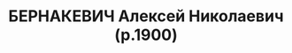 ---
title: БЕРНАКЕВИЧ Алексей Николаевич (р.1900)
description: "Род. в 1900, Ровенская обл., ст. Клевань, украинец, обр.: высшее, б/п.\
  \ Проживал: Уфа. Инспектор, Южно-Уральская железная дорога \n  Арестован 19.02.1937.\
  \ Обв. по ст. 58-6, 8, 9, 11. Приговор: ВК ВС СССР, 19.02.1938 – ВМН. г.Москва.\
  \ \n  Реабилитирован ВК ВС СССР 03.08.1957"
---